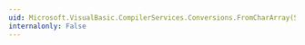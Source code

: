 ```yaml
---
uid: Microsoft.VisualBasic.CompilerServices.Conversions.FromCharArray(System.Char[])
internalonly: False
---
```

